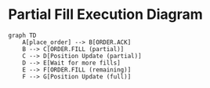 # Partial Fill Execution Diagram

```mermaid
graph TD
    A[place_order] --> B[ORDER.ACK]
    B --> C[ORDER.FILL (partial)]
    C --> D[Position Update (partial)]
    D --> E[Wait for more fills]
    E --> F[ORDER.FILL (remaining)]
    F --> G[Position Update (full)]
```